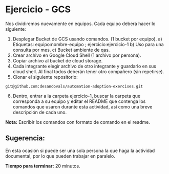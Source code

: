 # Ejercicio - GCS

Nos dividiremos nuevamente en equipos. Cada equipo deberá hacer lo siguiente: 

1. Desplegar Bucket de GCS usando comandos. (1 bucket por equipo).
    a) Etiquetas: equipo:nombre-equipo ; ejercicio:ejercicio-1
    b) Uso para una consulta por mes. 
    c) Bucket ambiente de qas.
2. Crear archivo en Google Cloud Shell (1 archivo por persona). 
3. Copiar archivo al bucket de cloud storage. 
4. Cada integrante elegir archivo de otro integrante y guardarlo en sus cloud shell. Al final todos deberán tener otro compañero (sin repetirse). 
5. Clonar el siguiente repositorio: 
  
```
git@github.com:desandovals/automation-adoption-exercises.git
```
        
6. Dentro, entrar a la carpeta ejercicio-1, buscar la carpeta que corresponda a su equipo y editar el README que contenga los comandos que usaron durante esta actividad, así como una breve descripción de cada uno. 

**Nota:** Escribir los comandos con formato de comando en el readme. 

## Sugerencia: 

En esta ocasión si puede ser una sola persona la que haga la actividad documental, por lo que pueden trabajar en paralelo. 

**Tiempo para terminar:** 20 minutos.  